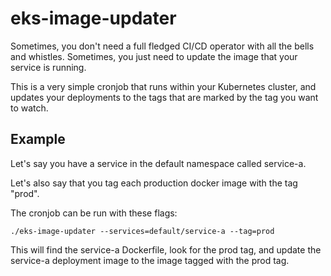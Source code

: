 # eks-image-updater

Sometimes, you don't need a full fledged CI/CD operator with all the bells and whistles.
Sometimes, you just need to update the image that your service is running.

This is a very simple cronjob that runs within your Kubernetes cluster, and updates your deployments to the tags that are marked by the tag you want to watch.

## Example

Let's say you have a service in the default namespace called service-a.

Let's also say that you tag each production docker image with the tag "prod".

The cronjob can be run with these flags:
```shell
./eks-image-updater --services=default/service-a --tag=prod
```

This will find the service-a Dockerfile, look for the prod tag, and update the service-a deployment image to the image tagged with the prod tag.